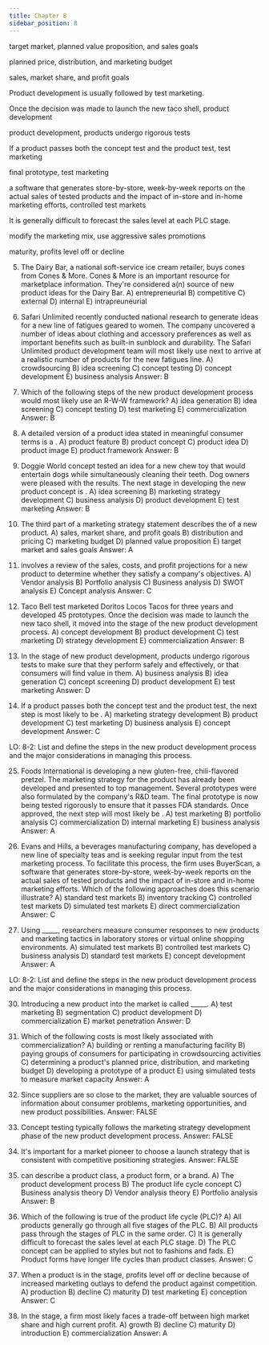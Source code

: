 ```yaml
---
title: Chapter 8
sidebar_position: 8
---
```


target market, planned value proposition, and sales goals 

planned price, distribution, and marketing budget 

sales, market share, and profit goals

Product development is usually followed by test marketing. 

Once the decision was made to launch the new taco shell, product development 

product development, products undergo rigorous tests

If a product passes both the concept test and the product test, test marketing

final prototype, test marketing

a software that generates store-by-store, week-by-week reports on the actual sales of tested products and the impact of in-store and in-home marketing efforts, controlled test markets

It is generally difficult to forecast the sales level at each PLC stage.

modify the marketing mix, use aggressive sales promotions

maturity, profits level off or decline

5) The Dairy Bar, a national soft-service ice cream retailer, buys cones from Cones & More. Cones & More is an important resource for marketplace information. They're considered a(n) source of new product ideas for the Dairy Bar. 
A) entrepreneurial 
B) competitive 
C) external 
D) internal 
E) intrapreuneurial

10) Safari Unlimited recently conducted national research to generate ideas for a new line of fatigues geared to women. The company uncovered a number of ideas about clothing and accessory preferences as well as important benefits such as built-in sunblock and durability. The Safari Unlimited product development team will most likely use next to arrive at a realistic number of products for the new fatigues line. 
A) crowdsourcing 
B) idea screening 
C) concept testing 
D) concept development 
E) business analysis 
Answer: B 
 
11)  Which of the following steps of the new product development process would most likely use an R-W-W framework? 
A) idea generation 
B) idea screening 
C) concept testing 
D) test marketing 
E) commercialization 
Answer: B 
 
12)   A detailed version of a product idea stated in meaningful consumer terms is a .
A) product feature 
B) product concept 
C) product idea 
D) product image 
E) product framework 
Answer: B 

15) Doggie World concept tested an idea for a new chew toy that would entertain dogs while simultaneously cleaning their teeth. Dog owners were pleased with the results. The next stage in developing the new product concept is . 
A) idea screening 
B) marketing strategy development 
C) business analysis 
D) product development 
E) test marketing 
Answer: B

18) The third part of a marketing strategy statement describes the of a new product.
A) sales, market share, and profit goals 
B) distribution and pricing 
C) marketing budget 
D) planned value proposition 
E) target market and sales goals 
Answer: A 

19) involves a review of the sales, costs, and profit projections for a new product to determine whether they satisfy a company's objectives. 
A) Vendor analysis 
B) Portfolio analysis 
C) Business analysis 
D) SWOT analysis 
E) Concept analysis 
Answer: C

22) Taco Bell test marketed Doritos Locos Tacos for three years and developed 45 prototypes. Once the decision was made to launch the new taco shell, it moved into the stage of the new product development process. 
A) concept development 
B) product development 
C) test marketing 
D) strategy development 
E) commercialization 
Answer: B 
 
23) In the stage of new product development, products undergo rigorous tests to make sure that they perform safely and effectively, or that consumers will find value in them.
A) business analysis 
B) idea generation 
C) concept screening 
D) product development 
E) test marketing 
Answer: D 

24) If a product passes both the concept test and the product test, the next step is most likely to be . 
A) marketing strategy development 
B) product development 
C) test marketing 
D) business analysis 
E) concept development 
Answer: C 
 
LO: 8-2: List and define the steps in the new product development process and the major considerations in managing this process.

25) Foods International is developing a new gluten-free, chili-flavored pretzel. The marketing strategy for the product has already been developed and presented to top management. Several prototypes were also formulated by the company's R&D team. The final prototype is now being tested rigorously to ensure that it passes FDA standards. Once approved, the next step will most likely be . 
A) test marketing 
B) portfolio analysis 
C) commercialization 
D) internal marketing 
E) business analysis 
Answer: A

27) Evans and Hills, a beverages manufacturing company, has developed a new line of specialty teas and is seeking regular input from the test marketing process. To facilitate this process, the firm uses BuyerScan, a software that generates store-by-store, week-by-week reports on the actual sales of tested products and the impact of in-store and in-home marketing efforts. Which of the following approaches does this scenario illustrate? 
A) standard test markets 
B) inventory tracking 
C) controlled test markets 
D) simulated test markets 
E) direct commercialization 
Answer: C

29) Using _____, researchers measure consumer responses to new products and marketing tactics in laboratory stores or virtual online shopping environments. 
A) simulated test markets 
B) controlled test markets 
C) business analysis 
D) standard test markets 
E) concept development 
Answer: A 
 
LO: 8-2: List and define the steps in the new product development process and the major considerations in managing this process. 

30) Introducing a new product into the market is called _____. 
A) test marketing 
B) segmentation 
C) product development 
D) commercialization 
E) market penetration 
Answer: D 

31) Which of the following costs is most likely associated with commercialization?
A) building or renting a manufacturing facility 
B) paying groups of consumers for participating in crowdsourcing activities
C) determining a product's planned price, distribution, and marketing budget
D) developing a prototype of a product 
E) using simulated tests to measure market capacity 
Answer: A

41) Since suppliers are so close to the market, they are valuable sources of information about consumer problems, marketing opportunities, and new product possibilities.
Answer: FALSE

45) Concept testing typically follows the marketing strategy development phase of the new product development process. 
Answer: FALSE

55) It's important for a market pioneer to choose a launch strategy that is consistent with competitive positioning strategies. 
Answer: FALSE

57) can describe a product class, a product form, or a brand. 
A) The product development process 
B) The product life cycle concept 
C) Business analysis theory 
D) Vendor analysis theory 
E) Portfolio analysis 
Answer: B

60) Which of the following is true of the product life cycle (PLC)? 
A) All products generally go through all five stages of the PLC. 
B) All products pass through the stages of PLC in the same order. 
C) It is generally difficult to forecast the sales level at each PLC stage. 
D) The PLC concept can be applied to styles but not to fashions and fads.
E) Product forms have longer life cycles than product classes. 
Answer: C

65) When a product is in the stage, profits level off or decline because of increased marketing outlays to defend the product against competition. 
A) production 
B) decline 
C) maturity 
D) test marketing 
E) conception 
Answer: C

68) In the stage, a firm most likely faces a trade-off between high market share and high current profit. 
A) growth 
B) decline 
C) maturity 
D) introduction 
E) commercialization 
Answer: A